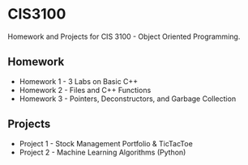 # CIS3100
Homework and Projects for CIS 3100 - Object Oriented Programming.

## Homework
- Homework 1 - 3 Labs on Basic C++ 
- Homework 2 - Files and C++ Functions 
- Homework 3 - Pointers, Deconstructors, and Garbage Collection

## Projects 
- Project 1 - Stock Management Portfolio & TicTacToe
- Project 2 - Machine Learning Algorithms (Python)